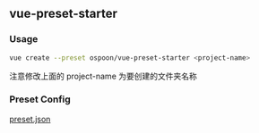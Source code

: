 ## vue-preset-starter

### Usage

```sh
vue create --preset ospoon/vue-preset-starter <project-name>
```
注意修改上面的 project-name 为要创建的文件夹名称

### Preset Config
[preset.json](./preset.json)

